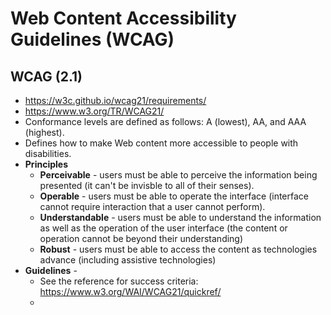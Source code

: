 # Web Content Accessibility Guidelines (WCAG)

## WCAG (2.1)
- https://w3c.github.io/wcag21/requirements/
- https://www.w3.org/TR/WCAG21/
- Conformance levels are defined as follows: A (lowest), AA, and AAA (highest).
- Defines how to make Web content more accessible to people with disabilities.
- **Principles**
  - **Perceivable** - users must be able to perceive the information being presented (it can't be invisble to all of their senses).
  - **Operable** - users must be able to operate the interface (interface cannot require interaction that a user cannot perform).
  - **Understandable** - users must be able to understand the information as well as the operation of the user interface (the content or operation cannot be beyond their understanding)
  - **Robust** - users must be able to access the content as technologies advance (including assistive technologies)
- **Guidelines** - 
  - See the reference for success criteria: https://www.w3.org/WAI/WCAG21/quickref/
  - 




